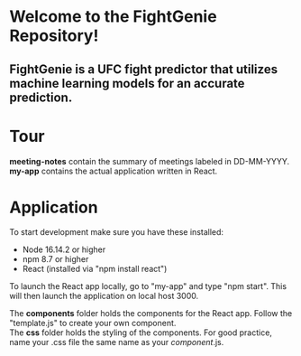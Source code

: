 # Welcome to the FightGenie Repository! 
## FightGenie is a UFC fight predictor that utilizes machine learning models for an accurate prediction.

# Tour <br>
**meeting-notes** contain the summary of meetings labeled in DD-MM-YYYY.<br>
**my-app** contains the actual application written in React. 

# Application
To start development make sure you have these installed: <br>
- Node 16.14.2 or higher
- npm 8.7 or higher
- React (installed via "npm install react")

To launch the React app locally, go to "my-app" and type "npm start". This will then launch the application on local host 3000. <br>

The **components** folder holds the components for the React app. Follow the "template.js" to create your own component. <br>
The **css** folder holds the styling of the components. For good practice, name your .css file the same name as your *component*.js. <br>



